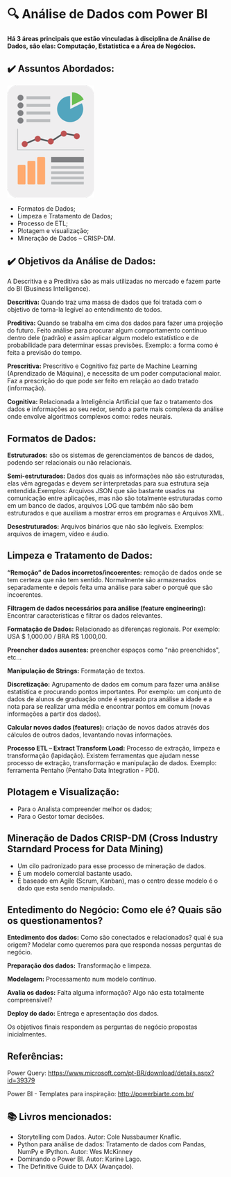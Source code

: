 # :mag: Análise de Dados com Power BI

#### Há 3 áreas principais que estão vinculadas à disciplina de Análise de Dados, são elas: Computação, Estatística e a Área de Negócios.

## :heavy_check_mark: Assuntos Abordados:

<img src="https://github.com/Patricia-Bianca-Lana-Largura/Semana-de-Tecnologia-13-07-2020/blob/master/5.%20Imagens/info-908889_640.png" width="200">

- Formatos de Dados;
- Limpeza e Tratamento de Dados;   
- Processo de ETL;
- Plotagem e visualização;
- Mineração de Dados – CRISP-DM.
 
## :heavy_check_mark: Objetivos da Análise de Dados:

A Descritiva e a Preditiva são as mais utilizadas no mercado e fazem parte do BI (Business Intelligence).

**Descritiva:** Quando traz uma massa de dados que foi tratada com o objetivo de torna-la legível ao entendimento de todos.     

**Preditiva:** Quando se trabalha em cima dos dados para fazer uma projeção do futuro. Feito análise para procurar algum comportamento contínuo dentro dele (padrão) e assim aplicar algum modelo estatístico e de probabilidade para determinar essas previsões. Exemplo: a forma como é feita a previsão do tempo.

**Prescritiva:** Prescritivo e Cognitivo faz parte de Machine Learning (Aprendizado de Máquina), e necessita de um poder computacional maior.
Faz a prescrição do que pode ser feito em relação ao dado tratado (informação).

**Cognitiva:** Relacionada a Inteligência Artificial que faz o tratamento dos dados e informações ao seu redor, sendo a parte mais complexa da análise onde envolve algoritmos complexos como: redes neurais.

## Formatos de Dados:

**Estruturados:** são os sistemas de gerenciamentos de bancos de dados, podendo ser relacionais ou não relacionais.

**Semi-estruturados:** Dados dos quais as informações não são estruturadas, elas vêm agregadas e devem ser interpretadas para sua estrutura seja entendida.Exemplos: Arquivos JSON que são bastante usados na comunicação entre aplicações, mas não são totalmente estruturadas como em um banco de dados,
arquivos LOG que também não são bem estruturados e que auxiliam a mostrar erros em programas e Arquivos XML.

**Desestruturados:** Arquivos binários que não são legíveis. Exemplos: arquivos de imagem, vídeo e áudio.

## Limpeza e Tratamento de Dados:

**“Remoção” de Dados incorretos/incoerentes:** remoção de dados onde se tem certeza que não tem sentido. Normalmente são armazenados separadamente e depois feita uma análise para saber o porquê que são incoerentes.

**Filtragem de dados necessários para análise (feature engineering):** Encontrar características e filtrar os dados relevantes.

**Formatação de Dados:** Relacionado as diferenças regionais. Por exemplo: USA $ 1,000.00 / BRA R$ 1.000,00.

**Preencher dados ausentes:** preencher espaços como "não preenchidos", etc...

**Manipulação de Strings:** Formatação de textos.

**Discretização:** Agrupamento de dados em comum para fazer uma análise estatística e procurando pontos importantes. Por exemplo: um conjunto de dados de alunos de graduação onde é separado pra análise a idade e a nota para se realizar uma média e encontrar pontos em comum (novas informações a partir dos dados). 

**Calcular novos dados (features):** criação de novos dados através dos cálculos de outros dados, levantando novas informações.

**Processo ETL – Extract Transform Load:** Processo de extração, limpeza e transformação (lapidação). Existem ferramentas que ajudam nesse processo de extração, transformação e manipulação de dados. Exemplo: ferramenta Pentaho (Pentaho Data Integration - PDI).

## Plotagem e Visualização:

- Para o Analista compreender melhor os dados;
- Para o Gestor tomar decisões.

## Mineração de Dados CRISP-DM (Cross Industry Starndard Process for Data Mining)

- Um cilo padronizado para esse processo de mineração de dados. 
- É um modelo comercial bastante usado. 
- É baseado em Agile (Scrum, Kanban), mas o centro desse modelo é o dado que esta sendo manipulado.

## Entedimento do Negócio: Como ele é? Quais são os questionamentos?

**Entedimento dos dados:** Como são conectados e relacionados? qual é sua origem?
Modelar como queremos para que responda nossas perguntas de negócio.

**Preparação dos dados:** Transformação e limpeza.

**Modelagem:** Processamento num modelo contínuo.

**Avalia os dados:** Falta alguma informação? Algo não esta totalmente compreensível?

**Deploy do dado:** Entrega e apresentação dos dados.

Os objetivos finais respondem as perguntas de negócio propostas inicialmentes.


## Referências:

Power Query: https://www.microsoft.com/pt-BR/download/details.aspx?id=39379

Power BI - Templates para inspiração: http://powerbiarte.com.br/

## :books: Livros mencionados:

- Storytelling com Dados. Autor: Cole Nussbaumer Knaflic.
- Python para análise de dados: Tratamento de dados com Pandas, NumPy e IPython. Autor: Wes McKinney
- Dominando o Power BI. Autor: Karine Lago.
- The Definitive Guide to DAX (Avançado).



